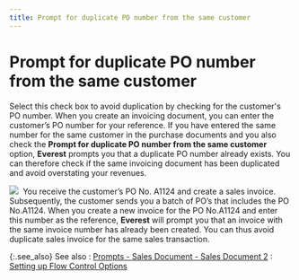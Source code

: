 ```yaml
---
title: Prompt for duplicate PO number from the same customer
---
```


# Prompt for duplicate PO number from the same customer


Select this check box to avoid duplication by checking for the customer's  PO number. When you create an invoicing document, you can enter the customer’s  PO number for your reference. If you have entered the same number for  the same customer in the purchase documents and you also check the **Prompt for duplicate PO number from the same 
 customer** option, **Everest** prompts  you that a duplicate PO number already exists. You can therefore check  if the same invoicing document has been duplicated and avoid overstating  your revenues.


![]({{site.bp_baseurl}}/img/example.gif)  You  receive the customer’s PO No. A1124 and create a sales invoice. Subsequently,  the customer sends you a batch of PO’s that includes the PO No.A1124.  When you create a new invoice for the PO No.A1124 and enter this number  as the reference, **Everest** will  prompt you that an invoice with the same invoice number has already been  created. You can thus avoid duplicate sales invoice for the same sales  transaction.


{:.see_also}
See also
: [Prompts  - Sales Document - Sales Document 2]({{site.bp_baseurl}}/flow-ctrl/ctrl/doc-frm/prompts/sales-prompts/prompts_sales_document_sales_document_2.html)
: [Setting  up Flow Control Options]({{site.bp_baseurl}}/flow-ctrl/ctrl/opt/setting_flow_control_options.html)
